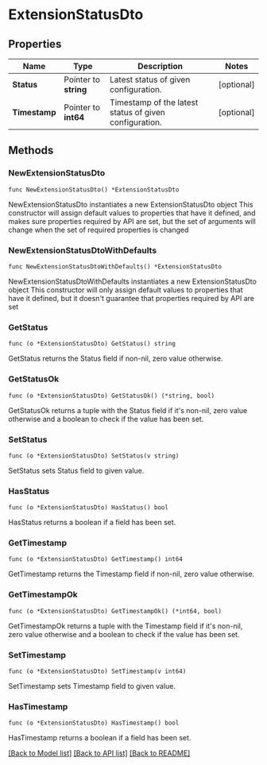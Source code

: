 # ExtensionStatusDto

## Properties

Name | Type | Description | Notes
------------ | ------------- | ------------- | -------------
**Status** | Pointer to **string** | Latest status of given configuration. | [optional] 
**Timestamp** | Pointer to **int64** | Timestamp of the latest status of given configuration. | [optional] 

## Methods

### NewExtensionStatusDto

`func NewExtensionStatusDto() *ExtensionStatusDto`

NewExtensionStatusDto instantiates a new ExtensionStatusDto object
This constructor will assign default values to properties that have it defined,
and makes sure properties required by API are set, but the set of arguments
will change when the set of required properties is changed

### NewExtensionStatusDtoWithDefaults

`func NewExtensionStatusDtoWithDefaults() *ExtensionStatusDto`

NewExtensionStatusDtoWithDefaults instantiates a new ExtensionStatusDto object
This constructor will only assign default values to properties that have it defined,
but it doesn't guarantee that properties required by API are set

### GetStatus

`func (o *ExtensionStatusDto) GetStatus() string`

GetStatus returns the Status field if non-nil, zero value otherwise.

### GetStatusOk

`func (o *ExtensionStatusDto) GetStatusOk() (*string, bool)`

GetStatusOk returns a tuple with the Status field if it's non-nil, zero value otherwise
and a boolean to check if the value has been set.

### SetStatus

`func (o *ExtensionStatusDto) SetStatus(v string)`

SetStatus sets Status field to given value.

### HasStatus

`func (o *ExtensionStatusDto) HasStatus() bool`

HasStatus returns a boolean if a field has been set.

### GetTimestamp

`func (o *ExtensionStatusDto) GetTimestamp() int64`

GetTimestamp returns the Timestamp field if non-nil, zero value otherwise.

### GetTimestampOk

`func (o *ExtensionStatusDto) GetTimestampOk() (*int64, bool)`

GetTimestampOk returns a tuple with the Timestamp field if it's non-nil, zero value otherwise
and a boolean to check if the value has been set.

### SetTimestamp

`func (o *ExtensionStatusDto) SetTimestamp(v int64)`

SetTimestamp sets Timestamp field to given value.

### HasTimestamp

`func (o *ExtensionStatusDto) HasTimestamp() bool`

HasTimestamp returns a boolean if a field has been set.


[[Back to Model list]](../README.md#documentation-for-models) [[Back to API list]](../README.md#documentation-for-api-endpoints) [[Back to README]](../README.md)


